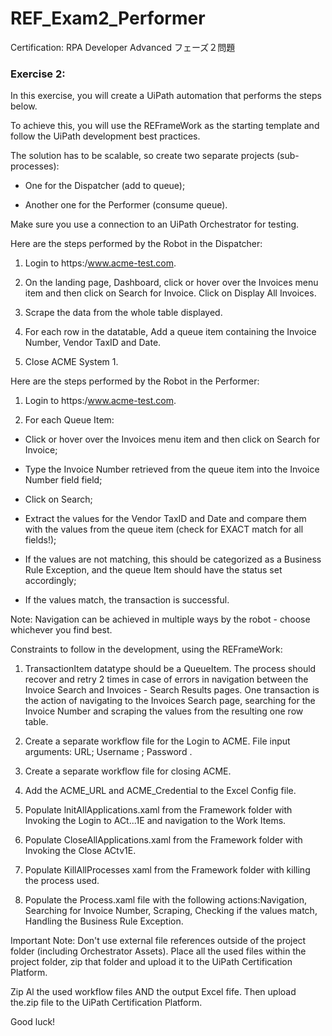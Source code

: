 ﻿# REF_Exam2_Performer
Certification: RPA Developer Advanced フェーズ２問題

### Exercise 2: ###

In this exercise, you will create a UiPath automation that performs the steps below.

To achieve this, you will use the REFrameWork as the starting template and follow the UiPath development best practices.

The solution has to be scalable, so create two separate projects (sub-processes):

- One for the Dispatcher (add to queue);

- Another one for the Performer (consume queue).

Make sure you use a connection to an UiPath Orchestrator for testing.

Here are the steps performed by the Robot in the Dispatcher:

1. Login to https:/www.acme-test.com.

2. On the landing page, Dashboard, click or hover over the Invoices menu item and then click on Search for Invoice. Click on Display All Invoices.

3. Scrape the data from the whole table displayed.

4. For each row in the datatable, Add a queue item containing the Invoice Number, Vendor TaxID and Date.

5. Close ACME System 1.

Here are the steps performed by the Robot in the Performer:

1. Login to https:/www.acme-test.com.

2. For each Queue Item:

- Click or hover over the Invoices menu item and then click on Search for Invoice;

- Type the Invoice Number retrieved from the queue item into the Invoice Number field field;

- Click on Search;

- Extract the values for the Vendor TaxID and Date and compare them with the values from the queue item (check for EXACT match for all fields!);

- If the values are not matching, this should be categorized as a Business Rule Exception, and the queue Item should have the status set accordingly;

- If the values match, the transaction is successful.

Note: Navigation can be achieved in multiple ways by the robot - choose whichever you find best.

Constraints to follow in the development, using the REFrameWork:

1. TransactionItem datatype should be a QueueItem. The process should recover and retry 2 times in case of errors in navigation between the Invoice Search and Invoices - Search Results pages. One transaction is the action of navigating to the Invoices Search page, searching for the Invoice Number and scraping the values from the resulting one row table.

2. Create a separate workflow file for the Login to ACME. File input arguments: URL; Username ; Password .

3. Create a separate workflow file for closing ACME.

4. Add the ACME_URL and ACME_Credential to the Excel Config file.

5. Populate lnitAllApplications.xaml from the Framework folder with Invoking the Login to ACt...1E and navigation to the Work Items.

6. Populate CloseAllApplications.xaml from the Framework folder with Invoking the Close ACtv1E.

7. Populate KillAllProcesses xaml from the Framework folder with killing the process used.

8. Populate the Process.xaml file with the following actions:Navigation, Searching for Invoice Number, Scraping, Checking if the values match, Handling the Business Rule Exception.

Important Note: Don't use external file references outside of the project folder (including Orchestrator Assets). Place all the used files within the project folder, zip that folder and upload it to the UiPath Certification Platform.

Zip Al the used workflow files AND the output Excel fife. Then upload the.zip file to the UiPath Certification Platform.

Good luck!


